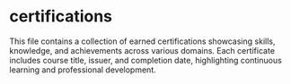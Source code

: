 # certifications
This file contains a collection of earned certifications showcasing skills, knowledge, and achievements across various domains. Each certificate includes course title, issuer, and completion date, highlighting continuous learning and professional development.
